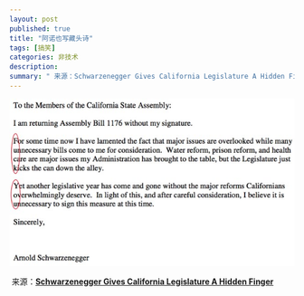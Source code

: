 ```yaml
---
layout: post
published: true
title: "阿诺也写藏头诗"
tags: [搞笑]
categories: 非技术    
description: 
summary: " 来源：Schwarzenegger Gives California Legislature A Hidden Finger"
---
```

[![fu.jpg][]][fu.jpg]  


 来源：**[Schwarzenegger Gives California Legislature A Hidden Finger][]**  



[fu.jpg]: /images/fu.jpg
[Schwarzenegger Gives California Legislature A Hidden Finger]: http://www.techcrunch.com/2009/10/28/schwarzenegger-gives-california-legislature-a-hidden-finger/